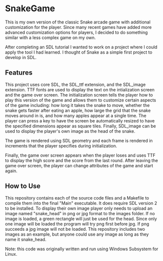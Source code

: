 # SnakeGame
This is my own version of the classic Snake arcade game with additional customization for the player. Since many recent games have added more advanced customization options for players, I decided to do something similar with a less complex game on my own. 

After completing an SDL tutorial I wanted to work on a project where I could apply the tool I had learned. I thought of Snake as a simple first project to develop in SDL.

## Features
This project uses core SDL, the SDL_ttf extension, and the SDL_image extension. TTF fonts are used to display the text on the intialization screen and the game over screen. The initialization screen tells the player how to play this version of the game and allows them to customize certain aspects of the game including: how long it takes the snake to move, whether the snake gets faster after eating an apple, how large the grid that the snake moves around in is, and how many apples appear at a single time. The player can press a key to have the screen be automatically resized to have the specified dimensions appear as square tiles. Finally, SDL_image can be used to display the player's own image as the head of the snake.

The game is rendered using SDL geometry and each frame is rendered in increments that the player specifies during initialization. 

Finally, the game over screen appears when the player loses and uses TTF to display the high score and the score from the last round. After leaving the game over screen, the player can change attributes of the game and start again. 

## How to Use
This repository contains each of the source code files and a Makefile to compile them into the final "Main" executable. It does require SDL version 2 to be installed. To display their own image player only needs to upload an image named "snake_head" in png or jpg format to the images folder. If no image is loaded, a green rectangle will just be used for the head. Since only one image will be loaded the program will try png first before jpg. If png succeeds a jpg image will not be loaded. This repository includes two images as an example, but anyone could use any image as long as they name it snake_head. 


Note: this code was originally written and run using Windows Subsystem for Linux.
